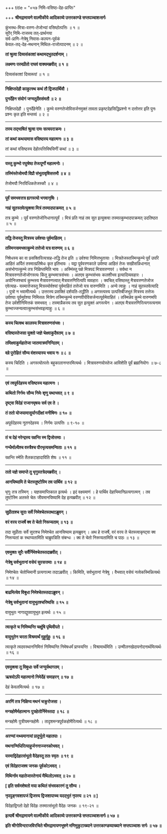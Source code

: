 +++
title = "०५७ निमि-वसिष्ठ-देह-प्राप्तिः"

+++
**श्रीमद्रामायणे वाल्मीकीये आदिकाव्ये उत्तरकाण्डे सप्तपञ्चाशःसर्गः**

कुंभस्थ-मित्रा-वरुण-तेजोभ्यां वसिष्ठोत्पत्तिः ॥ १ ॥  
सुरैर् निमि-राजस्य तत्-प्रार्थनया  
सर्व-प्राणि-नेत्रेषु निवास-कल्पन-पूर्वकं  
केवल-तद्-देह-मथनान् मिथिल-राजोत्पादनम् ॥ २ ॥

**तां श्रुत्वा दिव्यसंकाशां कथामद्भुतदर्शनाम् ।**

**लक्ष्मणः परमप्रीतो राघवं वाक्यमब्रवीत् ॥ १ ॥**

दिव्यसंकाशां दिव्यरूपां ॥ १ ॥

****

**निक्षिप्तदेहौ काकुत्स्थ कथं तौ द्विजपार्थिवौ ।**

**पुनर्देहेन संयोगं जग्मतुर्देवसंमतौ ॥ २ ॥**

निक्षिप्तदेहौ । पुनर्देहेनेति । कुम्भे वरुणतेजोविसर्जनमुक्तं तावता प्रकृष्टदेहसिद्धिप्रश्नो न दत्तोत्तर इति पुनः प्रश्नः कृत इति मन्तव्यं ॥ २ ॥

****

**तस्य तद्भाषितं श्रुत्वा रामः सत्यपराक्रमः ।**

**तां कथां कथयामास वसिष्ठस्य महात्मनः ॥ ३ ॥**

तां कथां वसिष्ठस्य देहोत्पत्तिविषयिणीं कथां ॥ ३ ॥

****

**यस्तु कुम्भो रघुश्रेष्ठ तेजःपूर्णो महात्मनोः ।**

**तस्मिंस्तेजोमयौ विप्रौ संभूतावृषिसत्तमौ ॥ ४ ॥**

तेजोमयौ निरविधिकतेजस्कौ ॥ ४ ॥

****

**पूर्वं समभवत्तत्र ह्यगस्त्यो भगवानृषिः ।**

**नाहं सुतस्तवेत्युक्त्वा मित्रं तस्मादपाक्रमत् ॥ ५ ॥**

तत्र कुम्भे । पूर्वं वरुणतेजोनिधानात्पूर्वं । मित्रं प्रति नाहं तव सुत इत्युक्त्वा तस्मात्कुम्भादपाक्रमत् उदतिष्ठत ॥ ५ ॥

****

**तद्धि तेजस्तु मित्रस्य उर्वश्याः पूर्वमाहितम् ।**

**तस्मिन्त्समभवत्कुम्भे तत्तेजो यत्र वारुणम् ॥ ६ ॥**

निषेधस्य का वा प्रसक्तिरित्यत्राह-तद्धि तेज इति ॥ उर्वश्या निमित्तभूतायाः । मित्रतेजस्तस्मिन्कुम्भे पूर्वं उपरि आहितं अर्पितं तस्मात्प्रतिषेधः कृत इतिभावः । यद्वा पूर्ववरणकाले उर्वश्या आहितं तेजः सखीसन्निधानात् असंभोगात्कुम्भे तत्र निक्षिप्तमिति भावः । अस्मिंस्तु पक्षे मित्रपदं मित्रावरुणपरं । सर्वथा न मित्रावरुणतेजोजोगस्त्यः किंतु कुम्भमात्रसंभवः । अतएव कुम्भसंभवः कलशीभव इत्यादिव्यवहारः । अयोनिजश्चायं कुम्भस्य मैत्रावरुणत्वात् मैत्रावरुणिरित्यपि व्यवहारः । क्वचित् वसिष्ठस्तु मैत्रावरुणतेजोज एवेत्याह- यस्मात्तेजस्तु मित्रस्योर्वश्यां पूर्वमाहितं तत्तेजो यत्र वारुणमिति । अन्ये त्वाहुः । नाहं सुतस्तवेत्यादि । पुत्रो न भवामीत्यर्थः । उत्तरस्य प्रसक्तिं दर्शयति-तद्धीति ॥ अगस्त्यस्य उत्पत्तिबीजभूतं मित्रस्य तत्तेजः उर्वश्याः पूर्वमुर्वश्या निमित्ततः मित्रेण तस्मिन्कुम्भे वरुणवीर्यविसर्जनात्पूर्वमेवाहितं । तस्मिन्नेव कुम्भे वारुणमपि तेज उर्वशीनिमित्तकं समभवत् । तस्मान्नैकस्य तव सुत इत्युक्तं अगस्त्येन । अतएव मैत्रावरुणिरित्यगस्त्यनाम कुम्भाज्जन्यत्वात्कुम्भसंभवइत्याहुः ॥ ६ ॥

****

**कस्य चित्वथ कालस्य मित्रावरुणसंभवः ।**

**वसिष्ठस्तेजसा युक्तो जज्ञे चेक्ष्वाकुदैवतम् ॥ ७ ॥**

**तमिक्ष्वाकुर्महातेजा जातमात्रमनिन्दितम् ।**

**वव्रे पुरोहितं सौम्य वंशस्यास्य भवाय नः ॥ ८ ॥**

कस्य चिदिति । अगस्त्योत्पत्तेः बहुकालानन्तरमित्यर्थः । मित्रावरुणयोस्तेज आविशेति पूर्वं ब्रह्मनियोगः ॥ ७-८ ॥

****

**एवं त्वपूर्वदेहस्य वसिष्ठस्य महात्मनः ।**

**कथितो निर्गमः सौम्य निमेः शृणु यथाभवत् ॥ ९ ॥**

**दृष्ट्वा विदेहं राजानमृषयः सर्व एव ते ।**

**तं ततो योजयामासुर्यागदीक्षां मनीषिणः ॥ १० ॥**

अपूर्वदेहस्य नूतनदेहस्य । निर्गमः उत्पत्तिः ॥ ९-१० ॥

****

**तं च देहं नरेन्द्रस्य रक्षन्ति स्म द्विजोत्तमाः ।**

**गन्धैर्माल्यैश्च वस्त्रैश्च पौरभृत्यसमन्विताः ॥ ११ ॥**

रक्षन्ति स्मेति तैलकटाहादाविति शेषः ॥ ११ ॥

****

**ततो यज्ञे समाप्ते तु भृगुस्तत्रेदमब्रवीत् ।**

**आनयिष्यामि ते चेतस्तुष्टोस्मि तव पार्थिव ॥ १२ ॥**

भृगुः तत्र तस्मिन् । यज्ञसमाप्तिकाल इत्यर्थः । इदं वक्ष्यमाणं । हे पार्थिव देहाभिमानिप्रत्यगात्मन् । तव तुष्टोस्मि अतस्ते चेतः जीवमानयिष्यामि देह इत्यब्रवीत् ॥ १२ ॥

****

**सुप्रीताश्च सुराः सर्वे निमेश्चेतस्तथाऽब्रुवन् ।**

**वरं वरय राजर्षे क्व ते चेतो निरूप्यताम् ॥ १३ ॥**

तदा सुप्रीताः सर्वे सुराश्च निमेश्चेत आनयिष्याम इत्यब्रुवन् । अथ हे राजर्षे, वरं वरय ते चेतस्त्वाकृष्ट्वा क्व निरूप्यतां क स्थाप्यतामिति चाब्रुवन्निति संबन्धः । क्व ते चेतो निरूप्यतामिति च पाठः ॥ १३ ॥

****

**एवमुक्तः सुरैः सर्वैर्निमेश्चेतस्तदाब्रवीत् ।**

**नेत्रेषु सर्वभूतानां वसेयं सुरसत्तमाः ॥ १४ ॥**

निमेश्चेतः चेतोभिमानी प्रत्यगात्मा तदाऽब्रवीत् । किमिति, सर्वभूतानां नेत्रेषु । वैभवात् वसेयं नत्वेकस्मिन्नित्यर्थः ॥ १४ ॥

****

**बाढमित्येव विबुधा निमेश्चेतस्तदाऽब्रुवन् ।**

**नेत्रेषु सर्वभूतानां वायुभूतश्चरिष्यसि ॥ १५ ॥**

वायुभूतः नागाद्युपवायुभूत इत्यर्थः ॥ १५ ॥

****

**त्वत्कृते च निमिष्यन्ति चक्षूंषि पृथिवीपते ।**

**वायुभूतेन चरता विश्रमार्थं मुहुर्मुहुः ॥ १६ ॥**

त्वत्कृते त्वदवस्थाननिमित्तं निमिष्यन्ति निमेषधर्मं प्राप्स्यन्ति । विश्रामार्थमिति । उन्मीलनखेदापनोदनार्थमित्यर्थः ॥ १६ ॥

****

**एवमुक्त्वा तु विबुधाः सर्वे जग्मुर्यथागतम् ।**

**ऋषयोऽपि महात्मानो निमेर्देहं समाहरन् ॥ १७ ॥**

देहं केवलमित्यर्थः ॥ १७ ॥

****

**अरणिं तत्र निक्षिप्य मथनं चक्रुरोजसा ।**

**मन्त्रहोमैर्महात्मानः पुत्रहेतोर्निमेस्तदा ॥ १८ ॥**

मन्त्रहोमैः पुत्रीयमन्त्रहोमैः । तादृशमन्त्रपूर्वकहोमैरित्यर्थः ॥ १८ ॥

****

**अरण्यां मथ्यमानायां प्रादुर्भूतो महातपाः ।**

**मथनान्मिधिरित्याहुर्जननाज्जनकोभवत् ।**

**यस्माद्विदेहात्संभूतो वैदेहस्तु ततः स्मृतः ॥ १९ ॥**

**एवं विदेहराजश्व जनकः पूर्वकोऽभवत् ।**

**मिथिर्नाम महातेजास्तेनायं मैथिलोऽभवत् ॥ २० ॥**

**\[ इति सर्वमशेषतो मया कथितं संभवकारणं तु सौम्य ।**

**नृपपुङ्गवशापजं द्विजस्य द्विजशापाच्च यदद्भुतं नृपस्य ॥ २१ ॥ \]**

विदेहाद्विगतो देहो विदेहः तस्मात्संभूतो वैदेहः जनकः ॥ १९-२१ ॥

**इत्यार्षे श्रीमद्रामायणे वाल्मीकीये आदिकाव्ये उत्तरकाण्डे सप्तपञ्चाशःसर्गः॥ ५७ ॥**

**इति श्रीगोविन्दराजविरचिते श्रीमद्रामायणभूषणे मणिमुकुटाख्याने उत्तरकाण्डव्याख्याने सप्तपञ्चाशः सर्गः ॥ ५७ ॥**
